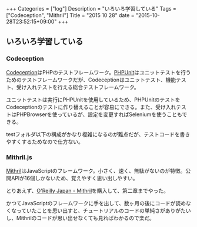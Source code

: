 +++
Categories = ["log"]
Description = "いろいろ学習している"
Tags = ["Codeception", "Mithril"]
Title = "2015 10 28"
date = "2015-10-28T23:52:15+09:00"
+++

## いろいろ学習している
### Codeception
[Codeception](http://codeception.com/)はPHPのテストフレームワーク。[PHPUnit](https://phpunit.de/)はユニットテストを行うためのテストフレームワークだが、Codeceptionはユニットテスト、機能テスト、受け入れテストを行える総合テストフレームワーク。

ユニットテストは実行にPHPUnitを使用しているため、PHPUnitのテストをCodeceptionのテストに作り替えることが容易にできる。また、受け入れテストはPHPBrowserを使っているが、設定を変更すればSeleniumを使うこともできる。

testフォルダ以下の構成がかなり複雑になるのが難点だが、テストコードを書きやすくするためなので仕方ない。

### Mithril.js
[Mithril](https://lhorie.github.io/mithril/)はJavaScriptのフレームワーク。小さく、速く、無駄がないのが特徴。公開APIが16個しかないため、覚えやすく思い出しやすい。

とりあえず、[O'Reilly Japan - Mithril](http://www.oreilly.co.jp/books/9784873117447/)を購入して、第二章までやった。

かつてJavaScriptのフレームワークに手を出して、数ヶ月の後にコードが読めなくなっていたことを思い出すと、チュートリアルのコードの単純さがありがたいし、Mithrilのコードが思い出せなくても見ればわかるので楽だ。
